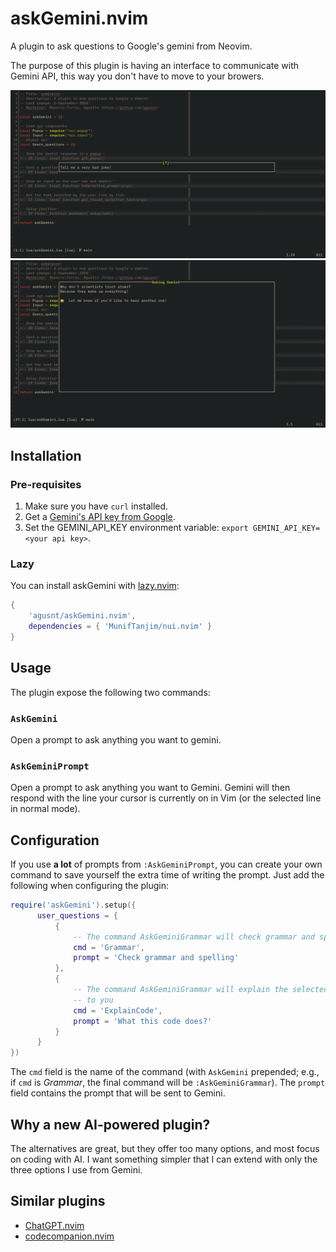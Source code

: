 # askGemini.nvim

A plugin to ask questions to Google's gemini from Neovim. 

The purpose of this plugin is having an interface to communicate with Gemini API,
this way you don't have to move to your browers.

<img src="https://github.com/agusnt/askGemini.nvim/blob/main/img/Input.png?raw=true" width="800">

<img src="https://github.com/agusnt/askGemini.nvim/blob/main/img/Answer.png?raw=true" width="800">

## Installation

### Pre-requisites

1. Make sure you have `curl` installed.
2. Get a [Gemini's API key from Google](https://ai.google.dev/gemini-api/docs/api-key).
3. Set the GEMINI_API_KEY environment variable: `export GEMINI_API_KEY=<your api key>`. 

### Lazy

You can install askGemini with [lazy.nvim](https://github.com/folke/lazy.nvim):

```lua
{
    'agusnt/askGemini.nvim',
    dependencies = { 'MunifTanjim/nui.nvim' }
}
```

## Usage

The plugin expose the following two commands:

### `AskGemini`

Open a prompt to ask anything you want to gemini.

### `AskGeminiPrompt`

Open a prompt to ask anything you want to Gemini. Gemini will then respond with 
the line your cursor is currently on in Vim (or the selected line in normal mode).

## Configuration

If you use **a lot** of prompts from `:AskGeminiPrompt`, you can create your own 
command to save yourself the extra time of writing the prompt. Just add the 
following when configuring the plugin: 

```lua
require('askGemini').setup({
      user_questions = {
          {
              -- The command AskGeminiGrammar will check grammar and spelling 
              cmd = 'Grammar',
              prompt = 'Check grammar and spelling'
          },
          {
              -- The command AskGeminiGrammar will explain the selected ExplainCode
              -- to you
              cmd = 'ExplainCode',
              prompt = 'What this code does?'
          }
      }
})
```

The `cmd` field is the name of the command (with `AskGemini` prepended; 
e.g., if `cmd` is *Grammar*, the final command will be `:AskGeminiGrammar`). 
The `prompt` field contains the prompt that will be sent to Gemini. 

## Why a new AI-powered plugin?

The alternatives are great, but they offer too many options, and most focus on 
coding with AI. I want something simpler that I can extend with only the three 
options I use from Gemini. 

## Similar plugins

* [ChatGPT.nvim](https://github.com/jackMort/ChatGPT.nvim)
* [codecompanion.nvim](https://github.com/olimorris/codecompanion.nvim)
